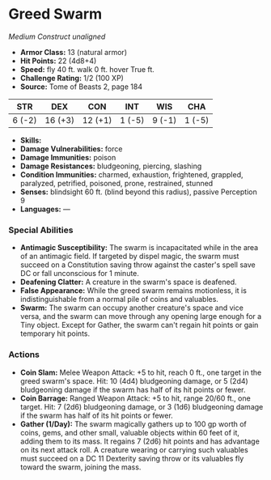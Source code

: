 # Greed Swarm

*Medium* *Construct* *unaligned*

- **Armor Class:** 13 (natural armor)
- **Hit Points:** 22 (4d8+4)
- **Speed:** fly 40 ft. walk 0 ft. hover True ft.
- **Challenge Rating:** 1/2 (100 XP)
- **Source:** Tome of Beasts 2, page 184

| STR | DEX | CON | INT | WIS | CHA |
| --- | --- | --- | --- | --- | --- |
| 6 (-2) | 16 (+3) | 12 (+1) | 1 (-5) | 9 (-1) | 1 (-5) |

- **Skills:** 
- **Damage Vulnerabilities:** force
- **Damage Immunities:** poison
- **Damage Resistances:** bludgeoning, piercing, slashing
- **Condition Immunities:** charmed, exhaustion, frightened, grappled, paralyzed, petrified, poisoned, prone, restrained, stunned
- **Senses:** blindsight 60 ft. (blind beyond this radius), passive Perception 9
- **Languages:** —

### Special Abilities

- **Antimagic Susceptibility:** The swarm is incapacitated while in the area of an antimagic field. If targeted by dispel magic, the swarm must succeed on a Constitution saving throw against the caster's spell save DC or fall unconscious for 1 minute.
- **Deafening Clatter:** A creature in the swarm's space is deafened.
- **False Appearance:** While the greed swarm remains motionless, it is indistinguishable from a normal pile of coins and valuables.
- **Swarm:** The swarm can occupy another creature's space and vice versa, and the swarm can move through any opening large enough for a Tiny object. Except for Gather, the swarm can't regain hit points or gain temporary hit points.

### Actions

- **Coin Slam:** Melee Weapon Attack: +5 to hit, reach 0 ft., one target in the greed swarm's space. Hit: 10 (4d4) bludgeoning damage, or 5 (2d4) bludgeoning damage if the swarm has half of its hit points or fewer.
- **Coin Barrage:** Ranged Weapon Attack: +5 to hit, range 20/60 ft., one target. Hit: 7 (2d6) bludgeoning damage, or 3 (1d6) bludgeoning damage if the swarm has half of its hit points or fewer.
- **Gather (1/Day):** The swarm magically gathers up to 100 gp worth of coins, gems, and other small, valuable objects within 60 feet of it, adding them to its mass. It regains 7 (2d6) hit points and has advantage on its next attack roll. A creature wearing or carrying such valuables must succeed on a DC 11 Dexterity saving throw or its valuables fly toward the swarm, joining the mass.


